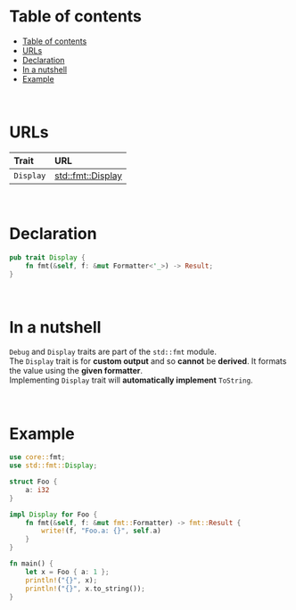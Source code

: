 # Table of contents
- [Table of contents](#table-of-contents)
- [URLs](#urls)
- [Declaration](#declaration)
- [In a nutshell](#in-a-nutshell)
- [Example](#example)

<br>

# URLs
|Trait|URL|
|:----|:------------|
|`Display`|[std::fmt::Display](https://doc.rust-lang.org/std/fmt/trait.Display.html)|

<br>

# Declaration
```rust
pub trait Display {
    fn fmt(&self, f: &mut Formatter<'_>) -> Result;
}
```

<br>

# In a nutshell
`Debug` and `Display` traits are part of the `std::fmt` module.<br>
The `Display` trait is for **custom output** and so **cannot** be **derived**. It formats the value using the **given formatter**.<br>
Implementing `Display` trait will **automatically implement** `ToString`.<br>

<br>

# Example
```Rust
use core::fmt;
use std::fmt::Display;

struct Foo {
    a: i32
}

impl Display for Foo {
    fn fmt(&self, f: &mut fmt::Formatter) -> fmt::Result {
        write!(f, "Foo.a: {}", self.a)
    }
}

fn main() {
    let x = Foo { a: 1 };
    println!("{}", x);
    println!("{}", x.to_string());
}
```
